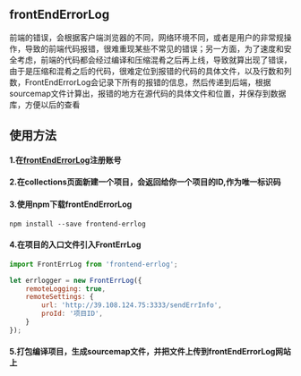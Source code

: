 ## frontEndErrorLog

前端的错误，会根据客户端浏览器的不同，网络环境不同，或者是用户的非常规操作，导致的前端代码报错，很难重现某些不常见的错误；另一方面，为了速度和安全考虑，前端的代码都会经过编译和压缩混肴之后再上线，导致就算出现了错误，由于是压缩和混肴之后的代码，很难定位到报错的代码的具体文件，以及行数和列数，FrontEndErrorLog会记录下所有的报错的信息，然后传递到后端，根据sourcemap文件计算出，报错的地方在源代码的具体文件和位置，并保存到数据库，方便以后的查看

## 使用方法

#### 1.在[frontEndErrorLog](http://39.108.124.75:3333/join)注册账号

#### 2.在collections页面新建一个项目，会返回给你一个项目的ID,作为唯一标识码

#### 3.使用npm下载frontEndErrorLog

```
npm install --save frontend-errlog
```
#### 4.在项目的入口文件引入FrontErrLog
```js
import FrontErrLog from 'frontend-errlog';
```
``` js
let errlogger = new FrontErrLog({
    remoteLogging: true,
    remoteSettings: {
        url: 'http://39.108.124.75:3333/sendErrInfo',
        proId: '项目ID',
    }
});
```
#### 5.打包编译项目，生成sourcemap文件，并把文件上传到frontEndErrorLog网站上
